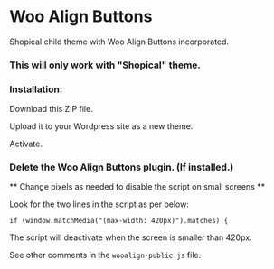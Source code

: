 # Woo Align Buttons

Shopical child theme with Woo Align Buttons incorporated.

### This will only work with "Shopical" theme.

### Installation:

Download this ZIP file.

Upload it to your Wordpress site as a new theme.

Activate.

### Delete the Woo Align Buttons plugin. (If installed.)

** Change pixels as needed to disable the script on small screens **

Look for the two lines in the script as per below:

`if (window.matchMedia("(max-width: 420px)").matches) {`

The script will deactivate when the screen is smaller than 420px.

See other comments in the `wooalign-public.js` file.
